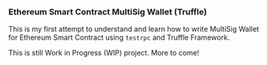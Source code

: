 ### Ethereum Smart Contract MultiSig Wallet (Truffle)

This is my first attempt to understand and learn how to write MultiSig Wallet for Ethereum Smart Contract using `testrpc` and Truffle Framework.

This is still Work in Progress (WIP) project. More to come!
